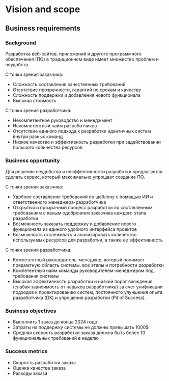 # Vision and scope

## Business requirements

### Background
Разработка веб-сайтов, приложений и другого программного обеспечения (ПО) в традиционном виде имеет множество проблем и неудобств.

C точки зрения заказчика:
- Сложность составления качественных требований
- Отсутствие прозрачности, гарантий по срокам и качеству
- Сложность поддержки и добавления нового функционала
- Высокая стоимость

С точки зрения разработчика:
- Некомпетентное руководство и менеджмент
- Некомпетентный найм разработчиков
- Отсутствие единого подхода к разработке идентичных систем внутри разных команд
- Низкое качество и эффективность разработки при задействовании большого количества ресурсов

### Business opportunity
Для решения неудобства и неэффективности разработки предлагается сделать сервис, который максимально упрощает создание ПО.

С точки зрения заказчика:
- Удобное составление требований по шаблону с помощью ИИ и ответственного менеджера-разработчика
- Открытый и прозрачный процесс разработки по составленным требованиям с явным одобрением заказчика каждого этапа разработки
- Возможность заказать поддержку и добавление нового функционала из единого удобного интерфейса проектов
- Возможность отслеживать и анализировать количество используемых ресурсов для разработки, а также ее эффективность

С точки зрения разработчика:
- Компетентный руководитель-менеджер, который понимает предметную область системы, все этапы и потребности разработки
- Компетентный найм команды руководителем-менеджером под требования системы
- Высокая эффективность разработки и низкий  порог вхождения (слабая зависимость от навыков разработчика) за счет унификации подходов к проектированию систем, постоянного улучшения опыта разработчика (DX) и упрощения разработки (Pit of Success).

### Business objectives
- Выполнить 1 заказ до конца 2024 года
- Затраты на поддержку системы не должны превышать 1000$
- Средняя скорость разработки заказа должна быть более 10 функциональных требований в неделю

### Success metrics
- Скорость разработки заказа
- Оценка качества заказа
- Расходы заказа
